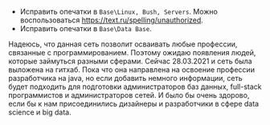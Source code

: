 - Исправить опечатки в `Base\Linux, Bush, Servers`. Можно воспользоваться https://text.ru/spelling/unauthorized.
- Исправить опечатки в `Base\Data Base`. 

Надеюсь, что данная сеть позволит осваивать любые профессии, связанные с программированием. Поэтому ожидаю появления людей, которые займуться разными сферами. Сейчас 28.03.2021 и сеть была выложена на гитхаб. Пока что она направлена на освоение профессии разработчика на java, но если добавить немного информации, сеть будет подходить для подготовки администраторов баз данных, full-stack программистов и администраторов сетей. И было бы очень здорово, если бы к нам присоединились дизайнеры и разработчики в сфере data science и big data.